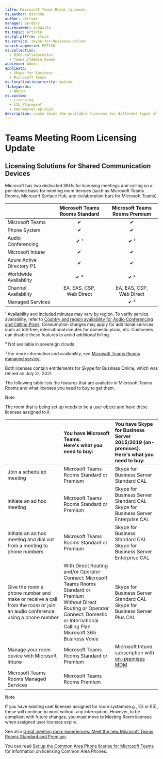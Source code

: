 ```yaml
---
title: Microsoft Teams Rooms licenses
ms.author: dstrome
author: dstrome
manager: serdars
ms.reviewer: sohailta
ms.topic: article
ms.tgt.pltfrm: cloud
ms.service: skype-for-business-online
search.appverid: MET150
ms.collection: 
  - M365-collaboration
  - Teams_ITAdmin_Rooms
audience: Admin
appliesto: 
  - Skype for Business
  - Microsoft Teams
ms.localizationpriority: medium
f1.keywords: 
  - NOCSH
ms.custom: 
  - Licensing
  - LIL_Placement
  - seo-marvel-apr2020
description: Learn about the available licenses for different types of calling and meeting features in Microsoft Teams Rooms.
---
```


# Teams Meeting Room Licensing Update

## Licensing Solutions for Shared Communication Devices

Microsoft has two dedicated SKUs for licensing meetings and calling on a per-device basis for meeting room devices (such as Microsoft Teams Rooms, Microsoft Surface Hub, and collaboration bars for Microsoft Teams).

|&nbsp;|Microsoft Teams Rooms Standard |Microsoft Teams Rooms Premium |
|:--- |:---: |:---: |
|Microsoft Teams|  &#x2714;|  &#x2714;|
|Phone System|  &#x2714;|  &#x2714;|
|Audio Conferencing|&#x2714; &sup1;|&#x2714; &sup1;|
|Microsoft Intune|&#x2714;|&#x2714;|  
|Azure Active Directory P1|&#x2714;|&#x2714;| 
|Worldwide Availability | &#x2714; &sup2;| &#x2714; &sup2;|
|Channel Availability | EA, EAS, CSP, <br/>Web Direct | EA, EAS, CSP, <br/>Web Direct |
|Managed Services | | &#x2714; &sup3;|


&sup1; Availability and included minutes may vary by region. To verify service availability, refer to  [Country and region availability for Audio Conferencing and Calling Plans](/microsoftteams/country-and-region-availability-for-audio-conferencing-and-calling-plans). Consumption charges may apply for additional services, such as toll-free, international minutes for domestic plans, etc. Customers can disable these features to avoid additional billing.  

&sup2; Not available in sovereign clouds  

&sup3; For more information and availability, see [Microsoft Teams Rooms managed service](microsoft-teams-rooms-premium.md).

Both licenses contain entitlements for Skype for Business Online, which was retired on July 31, 2021.

The following table lists the features that are available in Microsoft Teams Rooms and what licenses you need to buy to get them.
  
> [!NOTE]
> The room that is being set up needs to be a user object and have these licenses assigned to it.

| &nbsp; | You have Microsoft Teams. <br/> Here's what you need to buy:   |You have Skype for Business Server 2015/2019 (on-premises). <br/> Here's what you need to buy:|
|:-----|:-----|:-----|
|Join a scheduled meeting  | Microsoft Teams Rooms Standard or Premium  |Skype for Business Server Standard CAL  |
|Initiate an ad hoc meeting | Microsoft Teams Rooms Standard or Premium  |Skype for Business Server Standard CAL  <br/> Skype for Business Server Enterprise CAL|
|Initiate an ad hoc meeting and dial out from a meeting to phone numbers |  Microsoft Teams Rooms Standard or Premium |Skype for Business Standard CAL  <br/> Skype for Business Server Enterprise CAL|
|Give the room a phone number and make or receive a call from the room or join an audio conference using a phone number  | With Direct Routing and/or Operator Connect: Microsoft Teams Rooms Standard or Premium<br/>Without Direct Routing or Operator Connect: Domestic or International Calling Plan<br/>Microsoft 365 Business Voice  |Skype for Business Server Standard CAL  <br/> Skype for Business Server Plus CAL  |
|Manage your room device with Microsoft Intune |Microsoft Teams Rooms Standard or Premium  |Microsoft Intune subscription with [on-premises MDM](/configmgr/mdm/plan-design/plan-on-premises-mdm) |
|Microsoft Teams Rooms Managed Services | Microsoft Teams Rooms Premium ||


> [!NOTE]
> 
> If you have existing user licenses assigned for room systems(e.g., E3 or E5), these will continue to work without any interruption. However, to be compliant with future changes, you must move to Meeting Room licenses when assigned user licenses expire.
> 

 See also [Great meeting room experiences: Meet the new Microsoft Teams Rooms Standard and Premium](https://www.microsoft.com/en-us/microsoft-365/blog/2020/07/21/microsoft-teams-meetings-hybrid-workplace-options/).

 You can read [Set up the Common Area Phone license for Microsoft Teams](../set-up-common-area-phones.md) for information on licensing Common Area Phones.
